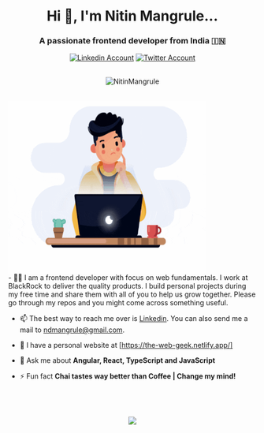 <h1 align="center">Hi 👋, I'm Nitin Mangrule...</h1>
<h3 align="center">A passionate frontend developer from India 🇮🇳 </h3>
<div align=center>
  <a href="https://www.linkedin.com/in/nitin-mangrule/"><img src="https://cdn.worldvectorlogo.com/logos/linkedin-icon-2.svg" title="Linkedin" alt="Linkedin Account" width="30"/></a>
  <a href="https://twitter.com/nitin_mangrule"><img src="https://cdn.worldvectorlogo.com/logos/twitter-6.svg" title="Twitter" alt="Twitter Account" width="40"/></a>
  <br><br>
 <p><img src="https://komarev.com/ghpvc/?username=NitinMangrule" alt="NitinMangrule" /></p>
</div>
<br>
<img align="center" height="350" width="400" alt="GIF" src="./assets/developer.gif"/>

<br>
- 👨‍💻 I am a frontend developer with focus on web fundamentals. I work at BlackRock to deliver the quality products. I build personal projects during my free time and share them with all of you to help us grow together. Please go through my repos and you might come across something useful.

- 📫 The best way to reach me over is [Linkedin](https://linkedin.com/in/nitin-mangrule). You can also send me a mail to ndmangrule@gmail.com.

- 🔗 I have a personal website at [https://the-web-geek.netlify.app/]
 
- 💬 Ask me about **Angular, React, TypeScript and JavaScript**

- ⚡ Fun fact **Chai tastes way better than Coffee | Change my mind!**

<br>

 <!--- <img align="center" src="https://github-readme-stats.vercel.app/api?username=NitinMangrule&show_icons=true&hide_border=true&title_color=94b4a4&amp&icon_color=FFFFFF&amp&text_color=FFFFFF&amp&bg_color=000000&count_private=true&include_all_commits=true"/> --->

<br>
<br>
<div align=center>
<img align="center" height="195px" src="https://github-readme-stats.vercel.app/api/top-langs/?username=NitinMangrule&text_color=FFFFFF&bg_color=000000&title_color=94b4a4&langs_count=15&layout=compact&hide_border=true" />
</div>


<!---
NitinMangrule/NitinMangrule is a ✨ special ✨ repository because its `README.md` (this file) appears on your GitHub profile.
You can click the Preview link to take a look at your changes.
--->

